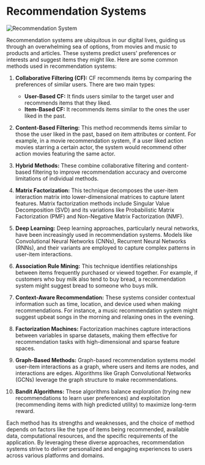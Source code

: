 # Recommendation Systems
![Recommendation System](https://martech.org/wp-content/uploads/2017/10/ss-recommendation-800x450.jpg)

Recommendation systems are ubiquitous in our digital lives, guiding us through an overwhelming sea of options, from movies and music to products and articles. These systems predict users' preferences or interests and suggest items they might like. Here are some common methods used in recommendation systems:

1. **Collaborative Filtering (CF):** CF recommends items by comparing the preferences of similar users. There are two main types:
   - **User-Based CF:** It finds users similar to the target user and recommends items that they liked.
   - **Item-Based CF:** It recommends items similar to the ones the user liked in the past.

2. **Content-Based Filtering:** This method recommends items similar to those the user liked in the past, based on item attributes or content. For example, in a movie recommendation system, if a user liked action movies starring a certain actor, the system would recommend other action movies featuring the same actor.

3. **Hybrid Methods:** These combine collaborative filtering and content-based filtering to improve recommendation accuracy and overcome limitations of individual methods.

4. **Matrix Factorization:** This technique decomposes the user-item interaction matrix into lower-dimensional matrices to capture latent features. Matrix factorization methods include Singular Value Decomposition (SVD) and its variations like Probabilistic Matrix Factorization (PMF) and Non-Negative Matrix Factorization (NMF).

5. **Deep Learning:** Deep learning approaches, particularly neural networks, have been increasingly used in recommendation systems. Models like Convolutional Neural Networks (CNNs), Recurrent Neural Networks (RNNs), and their variants are employed to capture complex patterns in user-item interactions.

6. **Association Rule Mining:** This technique identifies relationships between items frequently purchased or viewed together. For example, if customers who buy milk also tend to buy bread, a recommendation system might suggest bread to someone who buys milk.

7. **Context-Aware Recommendation:** These systems consider contextual information such as time, location, and device used when making recommendations. For instance, a music recommendation system might suggest upbeat songs in the morning and relaxing ones in the evening.

8. **Factorization Machines:** Factorization machines capture interactions between variables in sparse datasets, making them effective for recommendation tasks with high-dimensional and sparse feature spaces.

9. **Graph-Based Methods:** Graph-based recommendation systems model user-item interactions as a graph, where users and items are nodes, and interactions are edges. Algorithms like Graph Convolutional Networks (GCNs) leverage the graph structure to make recommendations.

10. **Bandit Algorithms:** These algorithms balance exploration (trying new recommendations to learn user preferences) and exploitation (recommending items with high predicted utility) to maximize long-term reward.

Each method has its strengths and weaknesses, and the choice of method depends on factors like the type of items being recommended, available data, computational resources, and the specific requirements of the application. By leveraging these diverse approaches, recommendation systems strive to deliver personalized and engaging experiences to users across various platforms and domains.
